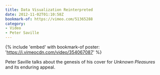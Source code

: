```yaml
---
title: Data Visualization Reinterpreted
date: 2012-11-02T01:10:58Z
bookmark-of: https://vimeo.com/51365288
category:
- Video
- Peter Saville
---
```

{% include 'embed' with bookmark-of
  poster: 'https://i.vimeocdn.com/video/354067087'
%}

Peter Saville talks about the genesis of his cover for <cite>Unknown Pleasures</cite> and its enduring appeal.
